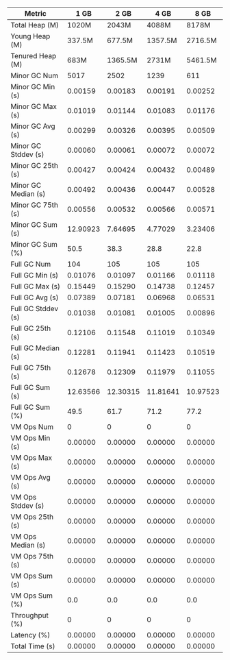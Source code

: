 | Metric | 1 GB | 2 GB | 4 GB | 8 GB |
|------|----|----|----|----|
| Total Heap (M) | 1020M | 2043M | 4088M | 8178M |
| Young Heap (M) | 337.5M | 677.5M | 1357.5M | 2716.5M |
| Tenured Heap (M) | 683M | 1365.5M | 2731M | 5461.5M |
| Minor GC Num | 5017 | 2502 | 1239 | 611 |
| Minor GC Min (s) | 0.00159 | 0.00183 | 0.00191 | 0.00252 |
| Minor GC Max (s) | 0.01019 | 0.01144 | 0.01083 | 0.01176 |
| Minor GC Avg (s) | 0.00299 | 0.00326 | 0.00395 | 0.00509 |
| Minor GC Stddev (s) | 0.00060 | 0.00061 | 0.00072 | 0.00072 |
| Minor GC 25th (s) | 0.00427 | 0.00424 | 0.00432 | 0.00489 |
| Minor GC Median (s) | 0.00492 | 0.00436 | 0.00447 | 0.00528 |
| Minor GC 75th (s) | 0.00556 | 0.00532 | 0.00566 | 0.00571 |
| Minor GC Sum (s) | 12.90923 | 7.64695 | 4.77029 | 3.23406 |
| Minor GC Sum (%) | 50.5 | 38.3 | 28.8 | 22.8 |
| Full GC Num | 104 | 105 | 105 | 105 |
| Full GC Min (s) | 0.01076 | 0.01097 | 0.01166 | 0.01118 |
| Full GC Max (s) | 0.15449 | 0.15290 | 0.14738 | 0.12457 |
| Full GC Avg (s) | 0.07389 | 0.07181 | 0.06968 | 0.06531 |
| Full GC Stddev (s) | 0.01038 | 0.01081 | 0.01005 | 0.00896 |
| Full GC 25th (s) | 0.12106 | 0.11548 | 0.11019 | 0.10349 |
| Full GC Median (s) | 0.12281 | 0.11941 | 0.11423 | 0.10519 |
| Full GC 75th (s) | 0.12678 | 0.12309 | 0.11979 | 0.11055 |
| Full GC Sum (s) | 12.63566 | 12.30315 | 11.81641 | 10.97523 |
| Full GC Sum (%) | 49.5 | 61.7 | 71.2 | 77.2 |
| VM Ops Num | 0 | 0 | 0 | 0 |
| VM Ops Min (s) | 0.00000 | 0.00000 | 0.00000 | 0.00000 |
| VM Ops Max (s) | 0.00000 | 0.00000 | 0.00000 | 0.00000 |
| VM Ops Avg (s) | 0.00000 | 0.00000 | 0.00000 | 0.00000 |
| VM Ops Stddev (s) | 0.00000 | 0.00000 | 0.00000 | 0.00000 |
| VM Ops 25th (s) | 0.00000 | 0.00000 | 0.00000 | 0.00000 |
| VM Ops Median (s) | 0.00000 | 0.00000 | 0.00000 | 0.00000 |
| VM Ops 75th (s) | 0.00000 | 0.00000 | 0.00000 | 0.00000 |
| VM Ops Sum (s) | 0.00000 | 0.00000 | 0.00000 | 0.00000 |
| VM Ops Sum (%) | 0.0 | 0.0 | 0.0 | 0.0 |
| Throughput (%) | 0 | 0 | 0 | 0 |
| Latency (%) | 0.00000 | 0.00000 | 0.00000 | 0.00000 |
| Total Time (s) | 0.00000 | 0.00000 | 0.00000 | 0.00000 |
